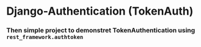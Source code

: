 # Django-Authentication (TokenAuth)
### Then simple project to demonstret TokenAuthentication using `rest_framework.authtoken`
